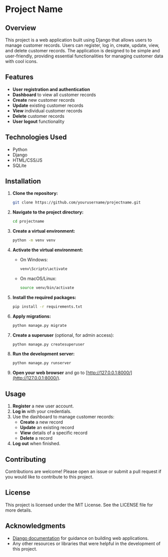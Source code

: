 # Project Name

## Overview
This project is a web application built using Django that allows users to manage customer records. Users can register, log in, create, update, view, and delete customer records. The application is designed to be simple and user-friendly, providing essential functionalities for managing customer data with cool icons.

## Features
- **User registration and authentication**
- **Dashboard** to view all customer records
- **Create** new customer records
- **Update** existing customer records
- **View** individual customer records
- **Delete** customer records
- **User logout** functionality

## Technologies Used
- Python
- Django
- HTML/CSS/JS
- SQLite

## Installation

1. **Clone the repository:**
    ```bash
    git clone https://github.com/yourusername/projectname.git
    ```

2. **Navigate to the project directory:**
    ```bash
    cd projectname
    ```

3. **Create a virtual environment:**
    ```bash
    python -m venv venv
    ```

4. **Activate the virtual environment:**
    - On Windows:
      ```bash
      venv\Scripts\activate
      ```
    - On macOS/Linux:
      ```bash
      source venv/bin/activate
      ```

5. **Install the required packages:**
    ```bash
    pip install -r requirements.txt
    ```

6. **Apply migrations:**
    ```bash
    python manage.py migrate
    ```

7. **Create a superuser** (optional, for admin access):
    ```bash
    python manage.py createsuperuser
    ```

8. **Run the development server:**
    ```bash
    python manage.py runserver
    ```

9. **Open your web browser** and go to [http://127.0.0.1:8000/](http://127.0.0.1:8000/).

## Usage

1. **Register** a new user account.
2. **Log in** with your credentials.
3. Use the dashboard to manage customer records:
    - **Create** a new record
    - **Update** an existing record
    - **View** details of a specific record
    - **Delete** a record
4. **Log out** when finished.

## Contributing
Contributions are welcome! Please open an issue or submit a pull request if you would like to contribute to this project.

## License
This project is licensed under the MIT License. See the LICENSE file for more details.

## Acknowledgments
- [Django documentation](https://docs.djangoproject.com/) for guidance on building web applications.
- Any other resources or libraries that were helpful in the development of this project.


